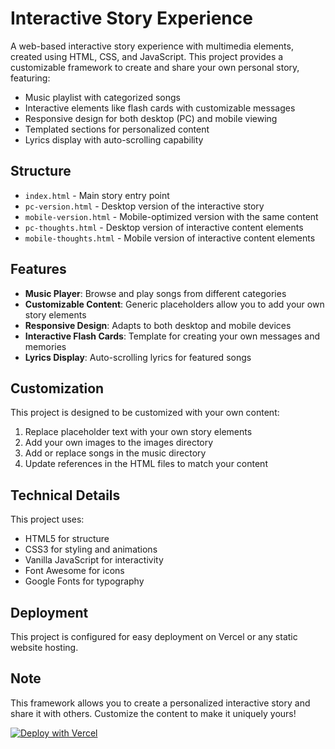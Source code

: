 # Interactive Story Experience

A web-based interactive story experience with multimedia elements, created using HTML, CSS, and JavaScript. This project provides a customizable framework to create and share your own personal story, featuring:

- Music playlist with categorized songs
- Interactive elements like flash cards with customizable messages
- Responsive design for both desktop (PC) and mobile viewing
- Templated sections for personalized content
- Lyrics display with auto-scrolling capability

## Structure

- `index.html` - Main story entry point
- `pc-version.html` - Desktop version of the interactive story
- `mobile-version.html` - Mobile-optimized version with the same content
- `pc-thoughts.html` - Desktop version of interactive content elements
- `mobile-thoughts.html` - Mobile version of interactive content elements

## Features

- **Music Player**: Browse and play songs from different categories
- **Customizable Content**: Generic placeholders allow you to add your own story elements
- **Responsive Design**: Adapts to both desktop and mobile devices
- **Interactive Flash Cards**: Template for creating your own messages and memories
- **Lyrics Display**: Auto-scrolling lyrics for featured songs

## Customization

This project is designed to be customized with your own content:
1. Replace placeholder text with your own story elements
2. Add your own images to the images directory
3. Add or replace songs in the music directory
4. Update references in the HTML files to match your content

## Technical Details

This project uses:
- HTML5 for structure
- CSS3 for styling and animations
- Vanilla JavaScript for interactivity
- Font Awesome for icons
- Google Fonts for typography

## Deployment

This project is configured for easy deployment on Vercel or any static website hosting.

## Note

This framework allows you to create a personalized interactive story and share it with others. Customize the content to make it uniquely yours!

[![Deploy with Vercel](https://vercel.com/button)](https://vercel.com/new/clone?repository-url=https://github.com/vercel/examples/tree/main/solutions/html&project-name=html)
